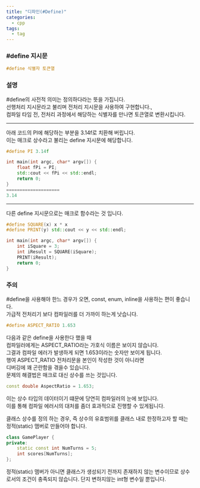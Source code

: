 ```yaml
---
title: "디파인(#Define)"
categories:
  - cpp
tags:
  - tag
---
```


### #define 지시문
```cpp
#define 식별자 토큰열
```

### 설명
#define의 사전적 의미는 정의하다라는 뜻을 가집니다.<br>
선행처리 지시문라고 불리며 전처리 지시문을 사용하여 구현합니다.,<br>
컴파일 타임 전, 전처리 과정에서 해당하는 식별자를 만나면 토큰열로 변환시킵니다.

---
아래 코드의 PI에 해당하는 부분을 3.14f로 치환해 버립니다.<br>
이는 매크로 상수라고 불리는 define 지시문에 해당합니다.
```cpp
#define PI 3.14f

int main(int argc, char* argv[]) {
	float fPi = PI;
	std::cout << fPi << std::endl;
	return 0;
}
====================
3.14
```
---

다른 define 지시문으로는 매크로 함수라는 것 입니다.
```cpp
#define SQUARE(x) x * x
#define PRINT(y) std::cout << y << std::endl;

int main(int argc, char* argv[]) {
	int iSquare = 3;
	int iResult = SQUARE(iSquare);
	PRINT(iResult);
	return 0;
}
```

### 주의
#define을 사용해야 한느 경우가 오면, const, enum, inline을 사용하는 편이 좋습니다.<br>
가급적 전처리기 보다 컴파일러를 더 가까이 하는게 낫습니다.
```cpp
#define ASPECT_RATIO 1.653
```
다음과 같은 define을 사용한다 했을 때<br>
컴파일러에게는 ASPECT_RATIO라는 가호식 이름은 보이지 않습니다.<br>
그결과 컴파일 에러가 발생하게 되면 1.653이라는 숫자만 보이게 됩니다.<br>
행여 ASPECT_RATIO 전처리문을 본인이 작성한 것이 아니라면<br>
디버깅에 꽤 곤란함을 겪을수 있습니다.<br>
문제의 해결법은 매크로 대신 상수를 쓰는 것입니다.
```cpp
const double AspectRatio = 1.653;
```
이는 상수 타입의 데이터이기 떄문에 당연히 컴파일러의 눈에 보입니다.<br>
이를 통해 컴파일 에러시의 대처를 좀더 효과적으로 진행할 수 있게됩니다.

클래스 상수를 정의 하는 경우, 즉 상수의 유효범위를 클래스 내로 한정하고자 할 때는<br>
정적(static) 맴버로 만들어야 합니다.
```cpp
class GamePlayer {
private:
	static const int NumTurns = 5;
	int scores[NumTurns];
};
```
정적(static) 맴버가 아니면 클래스가 생성되기 전까지 존재하지 않는 변수이므로
상수로서의 조건이 충족되지 않습니다. 단지 변하지않는 int형 변수일 뿐입니다.
